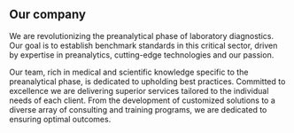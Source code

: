 ## Our company

<!--

**Here are some ideas to get you started:**

🙋‍♀️ A short introduction - what is your organization all about?
🌈 Contribution guidelines - how can the community get involved?
👩‍💻 Useful resources - where can the community find your docs? Is there anything else the community should know?
🍿 Fun facts - what does your team eat for breakfast?
🧙 Remember, you can do mighty things with the power of [Markdown](https://docs.github.com/github/writing-on-github/getting-started-with-writing-and-formatting-on-github/basic-writing-and-formatting-syntax)
-->

We are revolutionizing the preanalytical phase of laboratory diagnostics. Our goal is to establish benchmark standards in this critical sector, driven by expertise in preanalytics, cutting-edge technologies and our passion.

Our team, rich in medical and scientific knowledge specific to the preanalytical phase, is dedicated to upholding best practices. Committed to excellence we are delivering superior services tailored to the individual needs of each client. From the development of customized solutions to a diverse array of consulting and training programs, we are dedicated to ensuring optimal outcomes.
